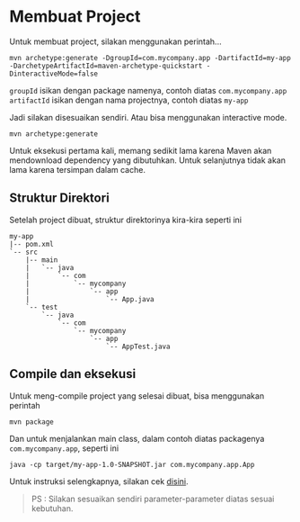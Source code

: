 # Membuat Project

Untuk membuat project, silakan menggunakan perintah...

```
mvn archetype:generate -DgroupId=com.mycompany.app -DartifactId=my-app -DarchetypeArtifactId=maven-archetype-quickstart -DinteractiveMode=false
```

`groupId` isikan dengan package namenya, contoh diatas `com.mycompany.app`
`artifactId` isikan dengan nama projectnya, contoh diatas `my-app`

Jadi silakan disesuaikan sendiri. Atau bisa menggunakan interactive mode.

```
mvn archetype:generate
```

Untuk eksekusi pertama kali, memang sedikit lama karena Maven akan mendownload dependency yang dibutuhkan. Untuk selanjutnya tidak akan lama karena tersimpan dalam cache.

## Struktur Direktori ##

Setelah project dibuat, struktur direktorinya kira-kira seperti ini

```
my-app
|-- pom.xml
`-- src
    |-- main
    |   `-- java
    |       `-- com
    |           `-- mycompany
    |               `-- app
    |                   `-- App.java
    `-- test
        `-- java
            `-- com
                `-- mycompany
                    `-- app
                        `-- AppTest.java
```

## Compile dan eksekusi ##

Untuk meng-compile project yang selesai dibuat, bisa menggunakan perintah

```
mvn package
```

Dan untuk menjalankan main class, dalam contoh diatas packagenya `com.mycompany.app`, seperti ini

```
java -cp target/my-app-1.0-SNAPSHOT.jar com.mycompany.app.App
```

Untuk instruksi selengkapnya, silakan cek [disini](https://maven.apache.org/guides/getting-started/maven-in-five-minutes.html).

> PS : Silakan sesuaikan sendiri parameter-parameter diatas sesuai kebutuhan.
